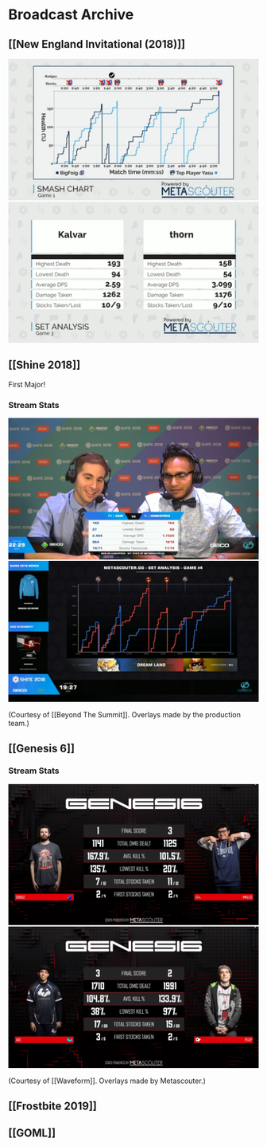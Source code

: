 # Broadcast Archive
## [[New England Invitational (2018)]]
![nei_2](./static/nei_2.png)
![nei_1.png](./static/nei_1.png)

## [[Shine 2018]]
First Major!

### Stream Stats
![shine_2018_2.png](./static/shine_2018_2.png)
![shine_2018_1.png](./static/shine_2018_1.png)

(Courtesy of [[Beyond The Summit]]. Overlays made by the production team.)

## [[Genesis 6]]
### Stream Stats
![ultimatestatus](./static/ultimate_set_stats.jpg)
![melee_set_stats](./static/melee_set_stats.jpg)

(Courtesy of [[Waveform]]. Overlays made by Metascouter.)

## [[Frostbite 2019]]

## [[GOML]]
